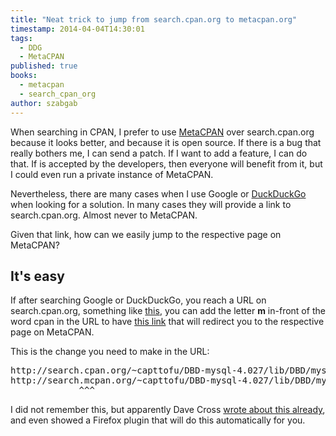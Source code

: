 ```yaml
---
title: "Neat trick to jump from search.cpan.org to metacpan.org"
timestamp: 2014-04-04T14:30:01
tags:
  - DDG
  - MetaCPAN
published: true
books:
  - metacpan
  - search_cpan_org
author: szabgab
---
```



When searching in CPAN, I prefer to use [MetaCPAN](http://metacpan.org/) over search.cpan.org because it looks better, and because it is open source.
If there is a bug that really bothers me, I can send a patch. If I want to add a feature, I can do that. If is accepted by the developers, then everyone will benefit
from it, but I could even run a private instance of MetaCPAN.

Nevertheless, there are many cases when I use Google or [DuckDuckGo](https://duckduckgo.com/) when looking for a solution.
In many cases they will provide a link to search.cpan.org. Almost never to MetaCPAN.

Given that link, how can we easily jump to the respective page on MetaCPAN?


## It's easy

If after searching Google or DuckDuckGo, you reach a URL on search.cpan.org,
something like [this](http://search.cpan.org/~capttofu/DBD-mysql-4.027/lib/DBD/mysql.pm),
you can add the letter **m** in-front of the word cpan in the URL to have [this link](http://search.mcpan.org/~capttofu/DBD-mysql-4.027/lib/DBD/mysql.pm)
that will redirect you to the respective page on MetaCPAN.

This is the change you need to make in the URL:

<pre>
http://search.cpan.org/~capttofu/DBD-mysql-4.027/lib/DBD/mysql.pm
http://search.mcpan.org/~capttofu/DBD-mysql-4.027/lib/DBD/mysql.pm
             ^^^
</pre>


I did not remember this, but apparently Dave Cross [wrote about this already](http://perlhacks.com/2013/01/give-me-metacpan/),
and even showed a Firefox plugin that will do this automatically for you.

